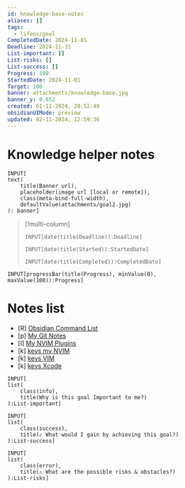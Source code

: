 ```yaml
---
id: knowledge-base-notes
aliases: []
tags:
  - lifeos/goal
CompletedDate: 2024-11-01
Deadline: 2024-11-31
List-important: []
List-risks: []
List-success: []
Progress: 100
StartedDate: 2024-11-01
Target: 100
banner: attachments/knowledge-base.jpg
banner_y: 0.652
created: 01-11-2024, 20:52:49
obsidianUIMode: preview
updated: 02-11-2024, 12:59:36
---
```


#  Knowledge helper notes
```meta-bind
INPUT[
text(
    title(Banner url),
    placeholder(image url [local or remote]),
    class(meta-bind-full-width), 
    defaultValue(attachments/goal2.jpg)
): banner]
```

> [!multi-column]
> ```meta-bind
> INPUT[date(title(Deadline)):Deadline]
> ```
> ```meta-bind
> INPUT[date(title(Started)):StartedDate]
> ```
> ```meta-bind
> INPUT[date(title(Completed)):CompletedDate]
> ```

```meta-bind  
INPUT[progressBar(title(Progress), minValue(0), maxValue(100)):Progress]  
```

# Notes list
- [R] [Obsidian Command List](Obsidian%20Commands.md)
- [p] [My Git Notes](my-git-notes.md)
- [I] [My NVIM Plugins](nvim-plugins-info.md)
- [k] [keys my NVIM](keys-my-nvim.md)
- [k] [keys VIM](keys-vim.md)
- [k] [keys Xcode](keys-xcode.md)

```meta-bind
INPUT[
list(
    class(info),
    title(Why is this goal Important to me?)
):List-important]
```

```meta-bind
INPUT[
list(
    class(success), 
    title(✓ What would I gain by achieving this goal?)
):List-success]
```

```meta-bind
INPUT[
list(
    class(error),
    title(⚠ What are the possible risks & obstacles?)
):List-risks]
```

